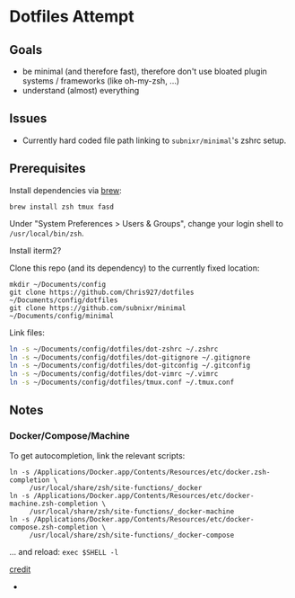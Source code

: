 # Dotfiles Attempt

## Goals

- be minimal (and therefore fast), therefore don't use bloated plugin systems /
  frameworks (like oh-my-zsh, ...)
- understand (almost) everything

## Issues

- Currently hard coded file path linking to `subnixr/minimal`'s zshrc setup.

## Prerequisites

Install dependencies via [brew](https://brew.sh/):

```
brew install zsh tmux fasd
```

Under "System Preferences > Users & Groups", change your login shell to `/usr/local/bin/zsh`.

Install iterm2?

Clone this repo (and its dependency) to the currently fixed location:

```
mkdir ~/Documents/config
git clone https://github.com/Chris927/dotfiles ~/Documents/config/dotfiles
git clone https://github.com/subnixr/minimal ~/Documents/config/minimal
```

Link files:

```bash
ln -s ~/Documents/config/dotfiles/dot-zshrc ~/.zshrc
ln -s ~/Documents/config/dotfiles/dot-gitignore ~/.gitignore
ln -s ~/Documents/config/dotfiles/dot-gitconfig ~/.gitconfig
ln -s ~/Documents/config/dotfiles/dot-vimrc ~/.vimrc
ln -s ~/Documents/config/dotfiles/tmux.conf ~/.tmux.conf
```


## Notes

### Docker/Compose/Machine

To get autocompletion, link the relevant scripts:

```
ln -s /Applications/Docker.app/Contents/Resources/etc/docker.zsh-completion \
     /usr/local/share/zsh/site-functions/_docker
ln -s /Applications/Docker.app/Contents/Resources/etc/docker-machine.zsh-completion \
     /usr/local/share/zsh/site-functions/_docker-machine
ln -s /Applications/Docker.app/Contents/Resources/etc/docker-compose.zsh-completion \
     /usr/local/share/zsh/site-functions/_docker-compose
```

... and reload: `exec $SHELL -l`

[credit](https://medium.com/@MicoDer/docker-zsh-autocomplete-and-denter-on-macos-easy-tutorial-630c46836652)

- 
